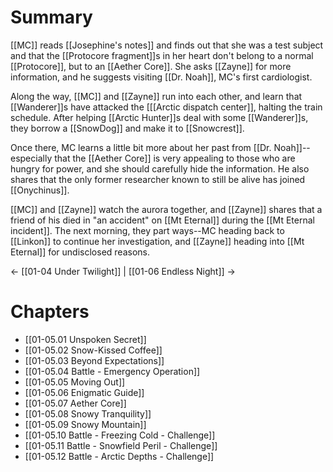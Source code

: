# Summary
[[MC]] reads [[Josephine's notes]] and finds out that she was a test subject and that the [[Protocore fragment]]s in her heart don't belong to a normal [[Protocore]], but to an [[Aether Core]]. She asks [[Zayne]] for more information, and he suggests visiting [[Dr. Noah]], MC's first cardiologist.

Along the way, [[MC]] and [[Zayne]] run into each other, and learn that [[Wanderer]]s have attacked the [[[Arctic dispatch center]], halting the train schedule. After helping [[Arctic Hunter]]s deal with some [[Wanderer]]s, they borrow a [[SnowDog]] and make it to [[Snowcrest]].

Once there, MC learns a little bit more about her past from [[Dr. Noah]]--especially that the [[Aether Core]] is very appealing to those who are hungry for power, and she should carefully hide the information. He also shares that the only former researcher known to still be alive has joined [[Onychinus]].

[[MC]] and [[Zayne]] watch the aurora together, and [[Zayne]] shares that a friend of his died in "an accident" on [[Mt Eternal]] during the [[Mt Eternal incident]]. The next morning, they part ways--MC heading back to [[Linkon]] to continue her investigation, and [[Zayne]] heading into [[Mt Eternal]] for undisclosed reasons.

← [[01-04 Under Twilight]] | [[01-06 Endless Night]] →
# Chapters
* [[01-05.01 Unspoken Secret]]
* [[01-05.02 Snow-Kissed Coffee]]
* [[01-05.03 Beyond Expectations]]
* [[01-05.04 Battle - Emergency Operation]]
* [[01-05.05 Moving Out]]
* [[01-05.06 Enigmatic Guide]]
* [[01-05.07 Aether Core]]
* [[01-05.08 Snowy Tranquility]]
* [[01-05.09 Snowy Mountain]]
* [[01-05.10 Battle - Freezing Cold - Challenge]]
* [[01-05.11 Battle - Snowfield Peril - Challenge]]
* [[01-05.12 Battle - Arctic Depths - Challenge]]